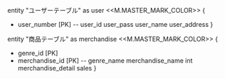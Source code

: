 entity "ユーザーテーブル" as user <user> <<M.MASTER_MARK_COLOR>> {
  + user_number [PK]
  --
  user_id
  user_pass
  user_name
  user_address
}

entity "商品テーブル" as merchandise <merchandise> <<M.MASTER_MARK_COLOR>> {
  + genre_id [PK]
  + merchandise_id [PK]
  --
  genre_name
  merchandise_name
  int
  merchandise_detail
  sales
}  
